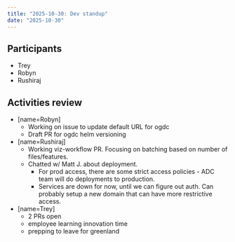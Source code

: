 ```yaml
---
title: "2025-10-30: Dev standup"
date: "2025-10-30"
---
```


## Participants

* Trey
* Robyn
* Rushiraj


## Activities review

* [name=Robyn]
    * Working on issue to update default URL for ogdc
    * Draft PR for ogdc helm versioning
* [name=Rushiraj]
    * Working viz-workflow PR. Focusing on batching based on number of files/features.
    * Chatted w/ Matt J. about deployment.
        * For prod access, there are some strict access policies - ADC team will do deployments to production.
        * Services are down for now, until we can figure out auth. Can probably setup a new domain that can have more restrictive access.
* [name=Trey]
    * 2 PRs open
    * employee learning innovation time
    * prepping to leave for greenland
